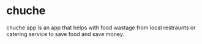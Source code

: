 # chuche
chuche app is an app that helps with food wastage from local restraunts or catering service to save food and save money.
